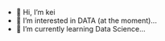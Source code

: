 - 👋 Hi, I’m kei
- 👀 I’m interested in DATA (at the moment)...
- 🌱 I’m currently learning Data Science...

<!---
nakeiakbarlow/nakeiakbarlow is a ✨ special ✨ repository because its `README.md` (this file) appears on your GitHub profile.
You can click the Preview link to take a look at your changes.
--->
